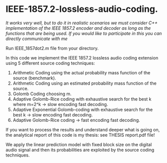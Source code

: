 # IEEE-1857.2-lossless-audio-coding.
*It works very well, but to do it in realistic scenarios we must consider C++ implementation of the IEEE 1857.2 encoder and decoder as long as the functions that are being used. If you would like to participate
in this you can directly communicate with me*

Run IEEE_1857dot2.m file from your directory.

In this code we implement the IEEE 1857.2 lossless audio coding extension using 5 different source coding techniques: 
1) Arithmetic Coding using the actual probability mass function of the source (benchmark).
2) Arithmetic Coding using an estimated probability mass function of the source.
3) Golomb Coding choosing m.
4) Adaptive Golomb-Rice coding with exhaustive search for the best k where m=2^k -> slow encoding fast decoding.
5) Adaptive Exponential Golomb-coding with exhaustive search for the best k -> slow encoding fast decoding.
6) Adaptive Golomb-Rice coding -> fast encoding fast decoding. 

If you want to process the results and understand deeper what is going on, the analytical report of this code is my thesis: see THESIS report.pdf file!


We apply the linear prediction model with fixed block size on the digital audio signal and then its probabilities are exploited by the source coding techniques.


